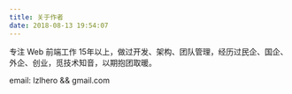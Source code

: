 ```yaml
---
title: 关于作者
date: 2018-08-13 19:54:07
---
```

专注 Web 前端工作 15年以上，做过开发、架构、团队管理，经历过民企、国企、外企、创业，觅技术知音，以期抱团取暖。

email: lzlhero && gmail.com

